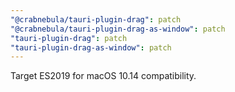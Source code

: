 ```yaml
---
"@crabnebula/tauri-plugin-drag": patch
"@crabnebula/tauri-plugin-drag-as-window": patch
"tauri-plugin-drag": patch
"tauri-plugin-drag-as-window": patch
---
```


Target ES2019 for macOS 10.14 compatibility.
